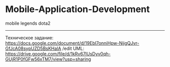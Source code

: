 # Mobile-Application-Development
mobile legends dota2

---
Техническое задание:
https://docs.google.com/document/d/19EbI7onniHpw-NijgQJvr-GfJcA08sypUZD5BsKHaIA /edit
UML: https://drive.google.com/file/d/1kRv67lUsDyv0qh-GUjR1P0fGFw56xTM7/view?usp=sharing

